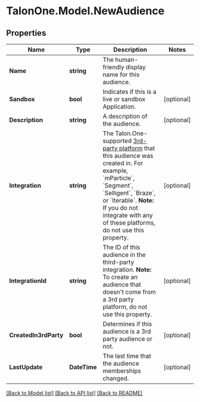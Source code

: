 # TalonOne.Model.NewAudience
## Properties

Name | Type | Description | Notes
------------ | ------------- | ------------- | -------------
**Name** | **string** | The human-friendly display name for this audience. | 
**Sandbox** | **bool** | Indicates if this is a live or sandbox Application. | [optional] 
**Description** | **string** | A description of the audience. | [optional] 
**Integration** | **string** | The Talon.One-supported [3rd-party platform](https://docs.talon.one/docs/dev/technology-partners/overview) that this audience was created in.  For example, &#x60;mParticle&#x60;, &#x60;Segment&#x60;, &#x60;Selligent&#x60;, &#x60;Braze&#x60;, or &#x60;Iterable&#x60;.  **Note:** If you do not integrate with any of these platforms, do not use this property.  | [optional] 
**IntegrationId** | **string** | The ID of this audience in the third-party integration.  **Note:** To create an audience that doesn&#39;t come from a 3rd party platform, do not use this property.  | [optional] 
**CreatedIn3rdParty** | **bool** | Determines if this audience is a 3rd party audience or not. | [optional] 
**LastUpdate** | **DateTime** | The last time that the audience memberships changed. | [optional] 

[[Back to Model list]](../README.md#documentation-for-models) [[Back to API list]](../README.md#documentation-for-api-endpoints) [[Back to README]](../README.md)

